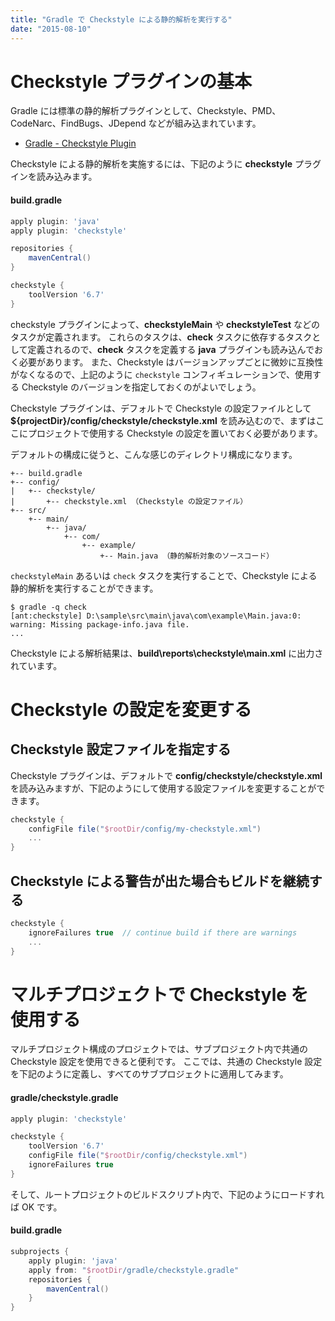 ```yaml
---
title: "Gradle で Checkstyle による静的解析を実行する"
date: "2015-08-10"
---
```


Checkstyle プラグインの基本
====
Gradle には標準の静的解析プラグインとして、Checkstyle、PMD、CodeNarc、FindBugs、JDepend などが組み込まれています。

* [Gradle - Checkstyle Plugin](https://docs.gradle.org/current/userguide/checkstyle_plugin.html)

Checkstyle による静的解析を実施するには、下記のように **checkstyle** プラグインを読み込みます。


#### build.gradle
```groovy
apply plugin: 'java'
apply plugin: 'checkstyle'

repositories {
    mavenCentral()
}

checkstyle {
    toolVersion '6.7'
}
```

checkstyle プラグインによって、**checkstyleMain** や **checkstyleTest** などのタスクが定義されます。
これらのタスクは、**check** タスクに依存するタスクとして定義されるので、**check** タスクを定義する **java** プラグインも読み込んでおく必要があります。
また、Checkstyle はバージョンアップごとに微妙に互換性がなくなるので、上記のように `checkstyle` コンフィギュレーションで、使用する Checkstyle のバージョンを指定しておくのがよいでしょう。

Checkstyle プラグインは、デフォルトで Checkstyle の設定ファイルとして **${projectDir}/config/checkstyle/checkstyle.xml** を読み込むので、まずはここにプロジェクトで使用する Checkstyle の設定を置いておく必要があります。

デフォルトの構成に従うと、こんな感じのディレクトリ構成になります。

```
+-- build.gradle
+-- config/
|   +-- checkstyle/
|       +-- checkstyle.xml （Checkstyle の設定ファイル）
+-- src/
    +-- main/
        +-- java/
            +-- com/
                +-- example/
                    +-- Main.java （静的解析対象のソースコード）
```

`checkstyleMain` あるいは `check` タスクを実行することで、Checkstyle による静的解析を実行することができます。

```
$ gradle -q check
[ant:checkstyle] D:\sample\src\main\java\com\example\Main.java:0: warning: Missing package-info.java file.
...
```

Checkstyle による解析結果は、**build\reports\checkstyle\main.xml** に出力されています。


Checkstyle の設定を変更する
====

Checkstyle 設定ファイルを指定する
----
Checkstyle プラグインは、デフォルトで **config/checkstyle/checkstyle.xml** を読み込みますが、下記のようにして使用する設定ファイルを変更することができます。

```groovy
checkstyle {
    configFile file("$rootDir/config/my-checkstyle.xml")
    ...
}
```

Checkstyle による警告が出た場合もビルドを継続する
----
```groovy
checkstyle {
    ignoreFailures true  // continue build if there are warnings
    ...
}
```

マルチプロジェクトで Checkstyle を使用する
====
マルチプロジェクト構成のプロジェクトでは、サブプロジェクト内で共通の Checkstyle 設定を使用できると便利です。
ここでは、共通の Checkstyle 設定を下記のように定義し、すべてのサブプロジェクトに適用してみます。

#### gradle/checkstyle.gradle
```groovy
apply plugin: 'checkstyle'

checkstyle {
    toolVersion '6.7'
    configFile file("$rootDir/config/checkstyle.xml")
    ignoreFailures true
}
```

そして、ルートプロジェクトのビルドスクリプト内で、下記のようにロードすれば OK です。

#### build.gradle
```groovy
subprojects {
    apply plugin: 'java'
    apply from: "$rootDir/gradle/checkstyle.gradle"
    repositories {
        mavenCentral()
    }
}
```

